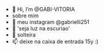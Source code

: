 - 👋 Hi, I’m @GABI-VITORIA
- sobre mim
- 👀 meu instagram @gabrielli251
- 🌱 'seja luz na escuriao'
- 💞️ solteira
- 📫 deixe na caixa de entrada
15y :)
<!---
GABI-VITORIA/GABI-VITORIA is a ✨ special ✨ repository because its `README.md` (this file) appears on your GitHub profile.
You can click the Preview link to take a look at your changes.
--->
